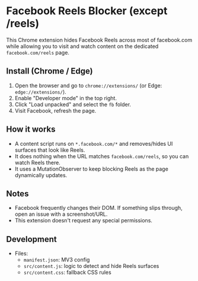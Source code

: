 # Facebook Reels Blocker (except /reels)

This Chrome extension hides Facebook Reels across most of facebook.com while allowing you to visit and watch content on the dedicated `facebook.com/reels` page.

## Install (Chrome / Edge)

1. Open the browser and go to `chrome://extensions/` (or Edge: `edge://extensions/`).
2. Enable "Developer mode" in the top right.
3. Click "Load unpacked" and select the `fb` folder.
4. Visit Facebook, refresh the page.

## How it works

- A content script runs on `*.facebook.com/*` and removes/hides UI surfaces that look like Reels.
- It does nothing when the URL matches `facebook.com/reels`, so you can watch Reels there.
- It uses a MutationObserver to keep blocking Reels as the page dynamically updates.

## Notes

- Facebook frequently changes their DOM. If something slips through, open an issue with a screenshot/URL.
- This extension doesn't request any special permissions.

## Development

- Files:
  - `manifest.json`: MV3 config
  - `src/content.js`: logic to detect and hide Reels surfaces
  - `src/content.css`: fallback CSS rules


